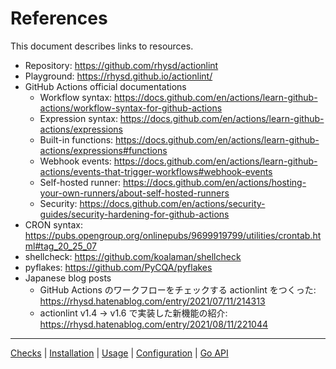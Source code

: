 # References

This document describes links to resources.

- Repository: https://github.com/rhysd/actionlint
- Playground: https://rhysd.github.io/actionlint/
- GitHub Actions official documentations
  - Workflow syntax: https://docs.github.com/en/actions/learn-github-actions/workflow-syntax-for-github-actions
  - Expression syntax: https://docs.github.com/en/actions/learn-github-actions/expressions
  - Built-in functions: https://docs.github.com/en/actions/learn-github-actions/expressions#functions
  - Webhook events: https://docs.github.com/en/actions/learn-github-actions/events-that-trigger-workflows#webhook-events
  - Self-hosted runner: https://docs.github.com/en/actions/hosting-your-own-runners/about-self-hosted-runners
  - Security: https://docs.github.com/en/actions/security-guides/security-hardening-for-github-actions
- CRON syntax: https://pubs.opengroup.org/onlinepubs/9699919799/utilities/crontab.html#tag_20_25_07
- shellcheck: https://github.com/koalaman/shellcheck
- pyflakes: https://github.com/PyCQA/pyflakes
- Japanese blog posts
  - GitHub Actions のワークフローをチェックする actionlint をつくった: https://rhysd.hatenablog.com/entry/2021/07/11/214313
  - actionlint v1.4 → v1.6 で実装した新機能の紹介: https://rhysd.hatenablog.com/entry/2021/08/11/221044

---

[Checks](checks.md) | [Installation](install.md) | [Usage](usage.md) | [Configuration](config.md) | [Go API](api.md)
